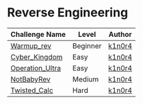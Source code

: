 # Reverse Engineering

| Challenge Name           |  Level    | Author                                                  | 
|--------------------------|-----------|------------------------------------------------------| 
| [Warmup_rev](Warmup_rev.md)| Beginner   | [k1n0r4](https://twitter.com/k1n0r4)       | 
| [Cyber_Kingdom](Cyber_Kingdom.md) | Easy   | [k1n0r4](https://twitter.com/k1n0r4)
| [Operation_Ultra](Operation_Ultra.md)| Easy   | [k1n0r4](https://twitter.com/k1n0r4)   | 
| [NotBabyRev](NotBabyRev.md)   | Medium  | [k1n0r4](https://twitter.com/k1n0r4)             |
| [Twisted_Calc](Twisted_Calc.md)| Hard   | [k1n0r4](https://twitter.com/k1n0r4)   |